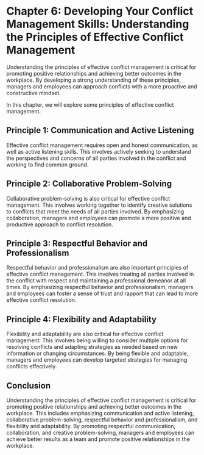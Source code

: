 Chapter 6: Developing Your Conflict Management Skills: Understanding the Principles of Effective Conflict Management
====================================================================================================================

Understanding the principles of effective conflict management is critical for promoting positive relationships and achieving better outcomes in the workplace. By developing a strong understanding of these principles, managers and employees can approach conflicts with a more proactive and constructive mindset.

In this chapter, we will explore some principles of effective conflict management.

Principle 1: Communication and Active Listening
-----------------------------------------------

Effective conflict management requires open and honest communication, as well as active listening skills. This involves actively seeking to understand the perspectives and concerns of all parties involved in the conflict and working to find common ground.

Principle 2: Collaborative Problem-Solving
------------------------------------------

Collaborative problem-solving is also critical for effective conflict management. This involves working together to identify creative solutions to conflicts that meet the needs of all parties involved. By emphasizing collaboration, managers and employees can promote a more positive and productive approach to conflict resolution.

Principle 3: Respectful Behavior and Professionalism
----------------------------------------------------

Respectful behavior and professionalism are also important principles of effective conflict management. This involves treating all parties involved in the conflict with respect and maintaining a professional demeanor at all times. By emphasizing respectful behavior and professionalism, managers and employees can foster a sense of trust and rapport that can lead to more effective conflict resolution.

Principle 4: Flexibility and Adaptability
-----------------------------------------

Flexibility and adaptability are also critical for effective conflict management. This involves being willing to consider multiple options for resolving conflicts and adapting strategies as needed based on new information or changing circumstances. By being flexible and adaptable, managers and employees can develop targeted strategies for managing conflicts effectively.

Conclusion
----------

Understanding the principles of effective conflict management is critical for promoting positive relationships and achieving better outcomes in the workplace. This includes emphasizing communication and active listening, collaborative problem-solving, respectful behavior and professionalism, and flexibility and adaptability. By promoting respectful communication, collaboration, and creative problem-solving, managers and employees can achieve better results as a team and promote positive relationships in the workplace.

